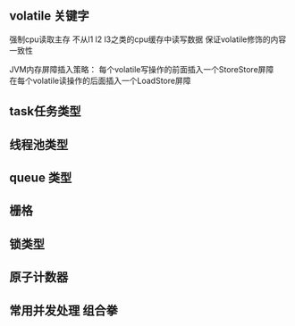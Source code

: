 ## volatile 关键字  
强制cpu读取主存 不从l1 l2 l3之类的cpu缓存中读写数据 保证volatile修饰的内容一致性

JVM内存屏障插入策略：
每个volatile写操作的前面插入一个StoreStore屏障   
在每个volatile读操作的后面插入一个LoadStore屏障     


## task任务类型 


## 线程池类型 


## queue 类型


## 栅格 

## 锁类型 

## 原子计数器


## 常用并发处理 组合拳  



